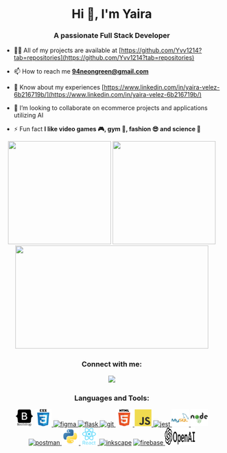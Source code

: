 <div>
<!--             <img src="https://github.com/Yvv1214/Yvv1214/assets/39809411/187480bf-9125-44a9-9c15-b08ec1277203" height="100"/> -->
            <h1 align="center">Hi 👋, I'm Yaira</h1>
</div>

<h3 align="center">A passionate Full Stack Developer</h3>


- 👨‍💻 All of my projects are available at [https://github.com/Yvv1214?tab=repositories](https://github.com/Yvv1214?tab=repositories)

- 📫 How to reach me **94neongreen@gmail.com**

- 📄 Know about my experiences [https://www.linkedin.com/in/yaira-velez-6b216719b/](https://www.linkedin.com/in/yaira-velez-6b216719b/)

- 👯 I’m looking to collaborate on ecommerce projects and applications utilizing AI

- ⚡ Fun fact **I like video games &#127918;, gym &#x1F4AA;, fashion &#128526; and science &#128300;**

<div align="middle" border="black solid 1px">
            <img src="https://media.giphy.com/media/KDQ25pahVfwGRvvT9X/giphy.gif" width="240" height="240"/>
            <img src="https://media.giphy.com/media/KD8XdwyGX863uRMpci/giphy.gif" width="240" height="240"/>
            <img src="https://media.giphy.com/media/iwnkdnExj1i92/giphy.gif" width="450" height="240"/>
<div/>

<h3 align="middle">Connect with me:</h3>
<p>
            <a href="https://www.linkedin.com/in/yaira-velez-6b216719b/">
            <img src="https://cdn.jsdelivr.net/gh/devicons/devicon/icons/linkedin/linkedin-original.svg" width="40 height="40" />
            </a>
</p>
<p align="left">
</p>

<h3 align="middle">Languages and Tools:</h3>
<p align="middle">
            <a href="https://getbootstrap.com" target="_blank" rel="noreferrer"> <img src="https://raw.githubusercontent.com/devicons/devicon/master/icons/bootstrap/bootstrap-plain-wordmark.svg" alt="bootstrap"   width="40" height="40"/></a>
            <a href="https://www.w3schools.com/css/" target="_blank" rel="noreferrer"> <img src="https://raw.githubusercontent.com/devicons/devicon/master/icons/css3/css3-original-wordmark.svg" alt="css3" width="40" height="40"/> </a>
            <a href="https://www.figma.com/" target="_blank" rel="noreferrer"> <img src="https://www.vectorlogo.zone/logos/figma/figma-icon.svg" alt="figma" width="40" height="40"/> </a> 
            <a href="https://flask.palletsprojects.com/" target="_blank" rel="noreferrer"> <img src="https://www.vectorlogo.zone/logos/pocoo_flask/pocoo_flask-icon.svg" alt="flask" width="40" height="40"/> </a>               <a href="https://git-scm.com/" target="_blank" rel="noreferrer"> <img src="https://www.vectorlogo.zone/logos/git-scm/git-scm-icon.svg" alt="git" width="40" height="40"/> </a> 
            <a href="https://www.w3.org/html/" target="_blank" rel="noreferrer"> <img src="https://raw.githubusercontent.com/devicons/devicon/master/icons/html5/html5-original-wordmark.svg" alt="html5" width="40" height="40"/> </a> 
            <a href="https://developer.mozilla.org/en-US/docs/Web/JavaScript" target="_blank" rel="noreferrer"> <img src="https://raw.githubusercontent.com/devicons/devicon/master/icons/javascript/javascript-original.svg" alt="javascript" width="40" height="40"/> </a> 
            <a href="https://jestjs.io" target="_blank" rel="noreferrer"> <img src="https://www.vectorlogo.zone/logos/jestjsio/jestjsio-icon.svg" alt="jest" width="40" height="40"/> </a> 
            <a href="https://www.mysql.com/" target="_blank" rel="noreferrer"> <img src="https://raw.githubusercontent.com/devicons/devicon/master/icons/mysql/mysql-original-wordmark.svg" alt="mysql" width="40" height="40"/> </a> 
            <a href="https://nodejs.org" target="_blank" rel="noreferrer"> <img src="https://raw.githubusercontent.com/devicons/devicon/master/icons/nodejs/nodejs-original-wordmark.svg" alt="nodejs" width="40" height="40"/> </a> 
            <a href="https://postman.com" target="_blank" rel="noreferrer"> <img src="https://www.vectorlogo.zone/logos/getpostman/getpostman-icon.svg" alt="postman" width="40" height="40"/> </a> <a href="https://www.python.org" target="_blank" rel="noreferrer"> <img src="https://raw.githubusercontent.com/devicons/devicon/master/icons/python/python-original.svg" alt="python" width="40" height="40"/> </a> 
            <a href="https://reactjs.org/" target="_blank" rel="noreferrer"> <img src="https://raw.githubusercontent.com/devicons/devicon/master/icons/react/react-original-wordmark.svg" alt="react" width="40" height="40"/> </a> 
            <a href="https://inkscape.org/"><img src="https://cdn.jsdelivr.net/gh/devicons/devicon/icons/inkscape/inkscape-original-wordmark.svg" alt="inkscape" width="40" height="40" /></a>                                   <a href="https://firebase.google.com/"> <img src="https://www.vectorlogo.zone/logos/firebase/firebase-icon.svg" alt="firebase" width="40" height="40"/> </a> 
            <a href="https://openai.com/"><img src="https://raw.githubusercontent.com/Yvv1214/Yvv1214/main/openai.svg" alt="openAI" width="70" height="40" ></a>  

</p>

